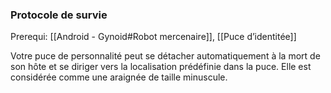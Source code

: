 ### Protocole de survie

Prerequi: [[Android - Gynoid#Robot mercenaire]], [[Puce d’identitée]]

Votre puce de personnalité peut se détacher automatiquement à la mort de son hôte et se diriger vers la localisation prédéfinie dans la puce. Elle est considérée comme une araignée de taille minuscule.